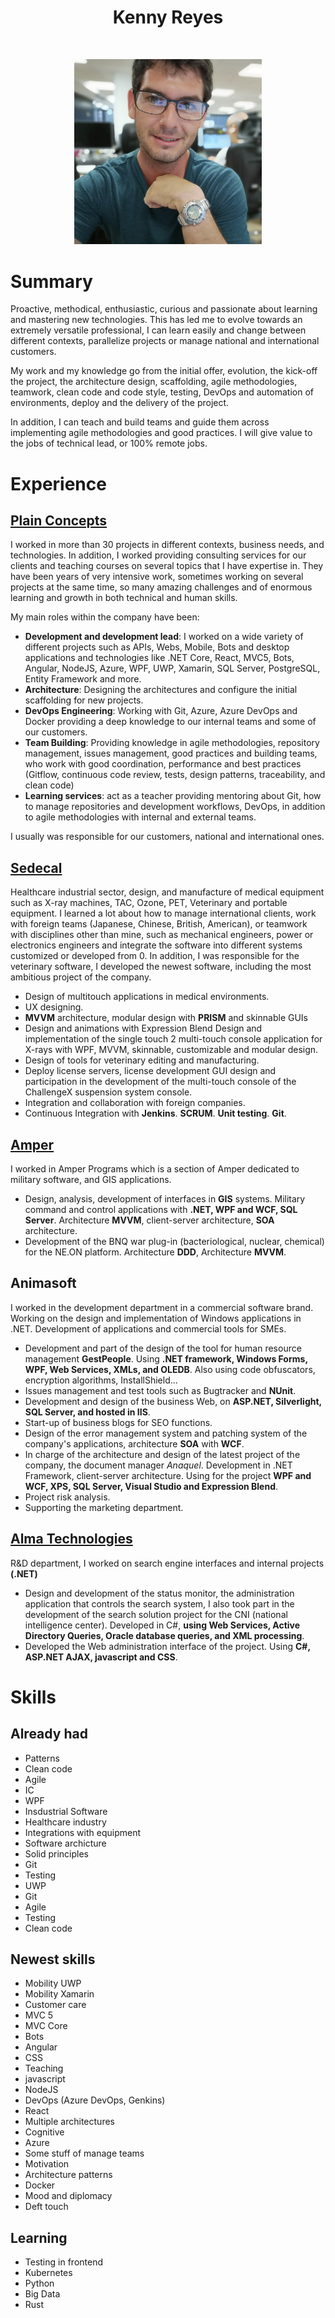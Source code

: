 <h1 align="center"> Kenny Reyes </h1> <br>
<p align="center">
  <a href="https://www.linkedin.com/in/kenny-reyes-26506918/">
    <img alt="Kenny Reyes" title="Kenny Reyes" src="../images/profileImage.jpg" width="300">
  </a>
</p>

# Summary

Proactive, methodical, enthusiastic, curious and passionate about learning and mastering new technologies. This has led me to evolve towards an extremely versatile professional, I can learn easily and change between different contexts, parallelize projects or manage national and international customers.

My work and my knowledge go from the initial offer, evolution, the kick-off the project, the architecture design, scaffolding, agile methodologies, teamwork, clean code and code style, testing, DevOps and automation of environments, deploy and the delivery of the project.

In addition, I can teach and build teams and guide them across implementing agile methodologies and good practices.
I will give value to the jobs of technical lead, or 100% remote jobs.

# Experience

## [Plain Concepts](http://www.plainconcepts.com)

I worked in more than 30 projects in different contexts, business needs, and technologies. In addition, I worked providing consulting services for our clients and teaching courses on several topics that I have expertise in.
They have been years of very intensive work, sometimes working on several projects at the same time, so many amazing challenges and of enormous learning and growth in both technical and human skills.

My main roles within the company have been:

- **Development and development lead**: I worked on a wide variety of different projects such as APIs, Webs, Mobile, Bots and desktop applications and technologies like .NET Core, React, MVC5, Bots, Angular, NodeJS, Azure, WPF, UWP, Xamarin, SQL Server, PostgreSQL, Entity Framework and more.
- **Architecture**: Designing the architectures and configure the initial scaffolding for new projects.
- **DevOps Engineering**: Working with Git, Azure, Azure DevOps and Docker providing a deep knowledge to our internal teams and some of our customers.
- **Team Building**: Providing knowledge in agile methodologies, repository management, issues management, good practices and building teams, who work with good coordination, performance and best practices (Gitflow, continuous code review, tests, design patterns, traceability, and clean code)
- **Learning services**: act as a teacher providing mentoring about Git, how to manage repositories and development workflows, DevOps, in addition to agile methodologies with internal and external teams.

I usually was responsible for our customers, national and international ones.

## [Sedecal](http://www.sedecal.com)

Healthcare industrial sector, design, and manufacture of medical equipment such as X-ray machines, TAC, Ozone, PET, Veterinary and portable equipment. I learned a lot about how to manage international clients, work with foreign teams (Japanese, Chinese, British, American), or teamwork with disciplines other than mine, such as mechanical engineers, power or electronics engineers and integrate the software into different systems customized or developed from 0. In addition, I was responsible for the veterinary software, I developed the newest software, including the most ambitious project of the company.

- Design of multitouch applications in medical environments.
- UX designing.
- **MVVM** architecture, modular design with **PRISM** and skinnable GUIs
- Design and animations with Expression Blend
  Design and implementation of the single touch 2 multi-touch console application for X-rays with WPF, MVVM, skinnable, customizable and modular design.
- Design of tools for veterinary editing and manufacturing.
- Deploy license servers, license development GUI design and participation in the development of the multi-touch console of the ChallengeX suspension system console.
- Integration and collaboration with foreign companies.
- Continuous Integration with **Jenkins**. **SCRUM**. **Unit testing**. **Git**.

## [Amper](https://www.grupoamper.com/)

I worked in Amper Programs which is a section of Amper dedicated to military software, and GIS applications.

- Design, analysis, development of interfaces in **GIS** systems. Military command and control applications with **.NET, WPF and WCF, SQL Server**. Architecture **MVVM**, client-server architecture, **SOA** architecture.
- Development of the BNQ war plug-in (bacteriological, nuclear, chemical) for the NE.ON platform. Architecture **DDD**, Architecture **MVVM**.

## Animasoft

I worked in the development department in a commercial software brand. Working on the design and implementation of Windows applications in .NET. Development of applications and commercial tools for SMEs.

- Development and part of the design of the tool for human resource management **GestPeople**. Using **.NET framework, Windows Forms, WPF, Web Services, XMLs, and OLEDB**. Also using code obfuscators, encryption algorithms, InstallShield...
- Issues management and test tools such as Bugtracker and **NUnit**.
- Development and design of the business Web, on **ASP.NET, Silverlight, SQL Server, and hosted in IIS**.
- Start-up of business blogs for SEO functions.
- Design of the error management system and patching system of the company's applications, architecture **SOA** with **WCF**.
- In charge of the architecture and design of the latest project of the company, the document manager _Anaquel_. Development in .NET Framework, client-server architecture. Using for the project **WPF and WCF, XPS, SQL Server, Visual Studio and Expression Blend**.
- Project risk analysis.
- Supporting the marketing department.

## [Alma Technologies](http://www.almatech.es/)

R&D department, I worked on search engine interfaces and internal projects **(.NET)**

- Design and development of the status monitor, the administration application that controls the search system, I also took part in the development of the search solution project for the CNI (national intelligence center). Developed in C#, **using Web Services, Active Directory Queries, Oracle database queries, and XML processing**.
- Developed the Web administration interface of the project. Using **C#, ASP.NET AJAX, javascript and CSS**.

# Skills

## Already had

- Patterns
- Clean code
- Agile
- IC
- WPF
- Insdustrial Software
- Healthcare industry
- Integrations with equipment
- Software archicture
- Solid principles
- Git
- Testing
- UWP
- Git
- Agile
- Testing
- Clean code

## Newest skills

- Mobility UWP
- Mobility Xamarin
- Customer care
- MVC 5
- MVC Core
- Bots
- Angular
- CSS
- Teaching
- javascript
- NodeJS
- DevOps (Azure DevOps, Genkins)
- React
- Multiple architectures
- Cognitive
- Azure
- Some stuff of manage teams
- Motivation
- Architecture patterns
- Docker
- Mood and diplomacy
- Deft touch

## Learning

- Testing in frontend
- Kubernetes
- Python
- Big Data
- Rust
